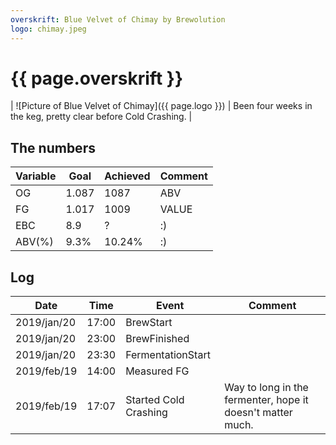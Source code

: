 ```yaml
---
overskrift: Blue Velvet of Chimay by Brewolution
logo: chimay.jpeg
---
```


# {{ page.overskrift }}

| ![Picture of Blue Velvet of Chimay]({{ page.logo }}) | Been four weeks in the keg, pretty clear before Cold Crashing. |

## The numbers

| Variable | Goal   | Achieved | Comment |
|---       |---     |---       |---      |
| OG       | 1.087  | 1087     | ABV     |
| FG       | 1.017  | 1009     | VALUE   |
| EBC      | 8.9    | ?        | :)      |
| ABV(%)   | 9.3%   | 10.24%   | :)      |

## Log

| Date          | Time      | Event                 | Comment
|---            |---        |---                    |---
| 2019/jan/20   | 17:00     | BrewStart             |
| 2019/jan/20   | 23:00     | BrewFinished          |
| 2019/jan/20   | 23:30     | FermentationStart     |
| 2019/feb/19   | 14:00     | Measured FG           |
| 2019/feb/19   | 17:07     | Started Cold Crashing | Way to long in the fermenter, hope it doesn't matter much.
